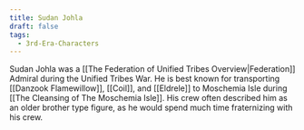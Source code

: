 ```yaml
---
title: Sudan Johla
draft: false
tags:
  - 3rd-Era-Characters
---
```

 Sudan Johla was a [[The Federation of Unified Tribes Overview|Federation]] Admiral during the Unified Tribes War. He is best known for transporting [[Danzook Flamewillow]], [[Coil]], and [[Eldrele]] to Moschemia Isle during [[The Cleansing of The Moschemia Isle]]. His crew often described him as an older brother type figure, as he would spend much time fraternizing with his crew.